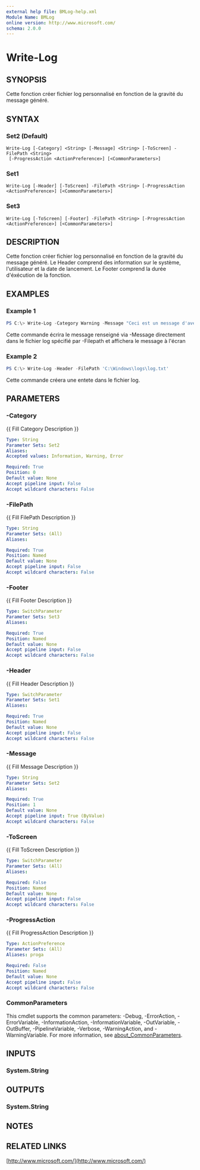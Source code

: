 ```yaml
---
external help file: BMLog-help.xml
Module Name: BMLog
online version: http://www.microsoft.com/
schema: 2.0.0
---
```


# Write-Log

## SYNOPSIS
Cette fonction créer fichier log personnalisé en fonction de la gravité du message généré. 

## SYNTAX

### Set2 (Default)
```
Write-Log [-Category] <String> [-Message] <String> [-ToScreen] -FilePath <String>
 [-ProgressAction <ActionPreference>] [<CommonParameters>]
```

### Set1
```
Write-Log [-Header] [-ToScreen] -FilePath <String> [-ProgressAction <ActionPreference>] [<CommonParameters>]
```

### Set3
```
Write-Log [-ToScreen] [-Footer] -FilePath <String> [-ProgressAction <ActionPreference>] [<CommonParameters>]
```

## DESCRIPTION
Cette fonction créer fichier log personnalisé en fonction de la gravité du message généré.
Le Header comprend des information sur le système, l'utilisateur et la date de lancement.
Le Footer comprend la durée d'éxécution de la fonction.

## EXAMPLES

### Example 1
```powershell
PS C:\> Write-Log -Category Warning -Message "Ceci est un message d'avertissement" -FilePath 'C:\Windows\logs\log.txt' -ToScreen
```
Cette commande écrira le message renseigné via -Message directement dans le fichier log spécifié par -Filepath et affichera le message à l'écran

### Example 2
```powershell
PS C:\> Write-Log -Header -FilePath 'C:\Windows\logs\log.txt'
```
Cette commande créera une entete dans le fichier log.

## PARAMETERS

### -Category
{{ Fill Category Description }}

```yaml
Type: String
Parameter Sets: Set2
Aliases:
Accepted values: Information, Warning, Error

Required: True
Position: 0
Default value: None
Accept pipeline input: False
Accept wildcard characters: False
```

### -FilePath
{{ Fill FilePath Description }}

```yaml
Type: String
Parameter Sets: (All)
Aliases:

Required: True
Position: Named
Default value: None
Accept pipeline input: False
Accept wildcard characters: False
```

### -Footer
{{ Fill Footer Description }}

```yaml
Type: SwitchParameter
Parameter Sets: Set3
Aliases:

Required: True
Position: Named
Default value: None
Accept pipeline input: False
Accept wildcard characters: False
```

### -Header
{{ Fill Header Description }}

```yaml
Type: SwitchParameter
Parameter Sets: Set1
Aliases:

Required: True
Position: Named
Default value: None
Accept pipeline input: False
Accept wildcard characters: False
```

### -Message
{{ Fill Message Description }}

```yaml
Type: String
Parameter Sets: Set2
Aliases:

Required: True
Position: 1
Default value: None
Accept pipeline input: True (ByValue)
Accept wildcard characters: False
```

### -ToScreen
{{ Fill ToScreen Description }}

```yaml
Type: SwitchParameter
Parameter Sets: (All)
Aliases:

Required: False
Position: Named
Default value: None
Accept pipeline input: False
Accept wildcard characters: False
```

### -ProgressAction
{{ Fill ProgressAction Description }}

```yaml
Type: ActionPreference
Parameter Sets: (All)
Aliases: proga

Required: False
Position: Named
Default value: None
Accept pipeline input: False
Accept wildcard characters: False
```

### CommonParameters
This cmdlet supports the common parameters: -Debug, -ErrorAction, -ErrorVariable, -InformationAction, -InformationVariable, -OutVariable, -OutBuffer, -PipelineVariable, -Verbose, -WarningAction, and -WarningVariable. For more information, see [about_CommonParameters](http://go.microsoft.com/fwlink/?LinkID=113216).

## INPUTS

### System.String

## OUTPUTS

### System.String

## NOTES

## RELATED LINKS

[http://www.microsoft.com/](http://www.microsoft.com/)

